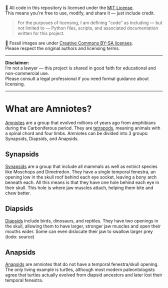 
🧠 All code in this repository is licensed under the [MIT License](./LICENSE).  
This means you're free to use, modify, and share it — just include credit.
> For the purposes of licensing, I am defining "code" as including — but not limited to — Python files, scripts, and associated documentation written for this project.

🦴 Fossil images are under [Creative Commons BY-SA licenses](./src/resources/NOTICE.md).  
Please respect the original authors and licensing terms.

---

**Disclaimer:**  
I’m not a lawyer — this project is shared in good faith for educational and non-commercial use.  
Please consult a legal professional if you need formal guidance about licensing.

---
# What are Amniotes?
[Amniotes](https://bio.libretexts.org/Bookshelves/Introductory_and_General_Biology/General_Biology_(Boundless)/29%3A_Vertebrates/29.03%3A_Amphibians/29.3C%3A_Evolution_of_Amniotes#:~:text=The%20first%20amniotes%20evolved%20from,ago%20during%20the%20Carboniferous%20period.) are a group that evolved millions of years ago from amphibians during the Carboniferous period. They are [tetrapods](https://www.dictionary.com/browse/tetrapod), meaning animals with a spinal chord and four limbs.
Amniotes can be divided into 3 groups: Synapsids, Diapsids, and Anapsids.

## Synapsids
[Synapsids](https://en.wikipedia.org/wiki/Synapsida) are a group that include all mammals as well as extinct species like Moschops and Dimetredon.
They have a single temporal fenestra, an opening low in the skull roof behind each eye socket, leaving a bony arch beneath each.
All this means is that they have one hole behind each eye in their skull. This hole is where jaw muscles attach, helping them bite and chew better.

## Diapsids
[Diapsids](https://en.wikipedia.org/wiki/Diapsid) include birds, dinosaurs, and reptiles. They have two openings in the skull, allowing them to have larger, stronger jaw muscles and open their mouths wider. Some can even dislocate their jaw to swallow larger prey (todo: source)

## Anapsids
[Anapsids](https://en.wikipedia.org/wiki/Anapsid) are amniotes that do not have a temporal fenestra/skull opening. The only living example is turtles, although most modern paleontologists agree that turtles actually evolved from diapsid ancestors and later lost their temporal fenestra.

